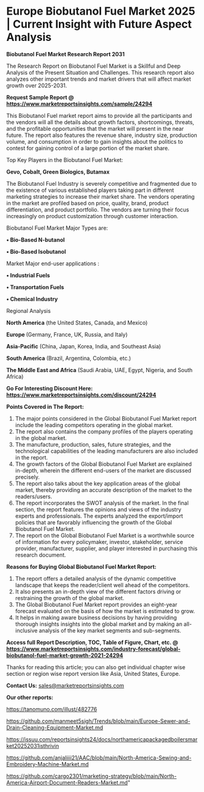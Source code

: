 # Europe Biobutanol Fuel Market 2025 | Current Insight with Future Aspect Analysis

<strong>Biobutanol Fuel Market Research Report 2031</strong>

The Research Report on Biobutanol Fuel Market is a Skillful and Deep Analysis of the Present Situation and Challenges. This research report also analyzes other important trends and market drivers that will affect market growth over 2025-2031.

<strong>Request Sample Report @ <a href=https://www.marketreportsinsights.com/sample/24294>https://www.marketreportsinsights.com/sample/24294</a></strong>

This Biobutanol Fuel market report aims to provide all the participants and the vendors will all the details about growth factors, shortcomings, threats, and the profitable opportunities that the market will present in the near future. The report also features the revenue share, industry size, production volume, and consumption in order to gain insights about the politics to contest for gaining control of a large portion of the market share.

Top Key Players in the Biobutanol Fuel Market:

<strong>Gevo, Cobalt, Green Biologics, Butamax</strong>

The Biobutanol Fuel Industry is severely competitive and fragmented due to the existence of various established players taking part in different marketing strategies to increase their market share. The vendors operating in the market are profiled based on price, quality, brand, product differentiation, and product portfolio. The vendors are turning their focus increasingly on product customization through customer interaction.

Biobutanol Fuel Market Major Types are:

<strong>• Bio-Based N-butanol

• Bio-Based Isobutanol</strong>

Market Major end-user applications :

<strong>• Industrial Fuels

• Transportation Fuels

• Chemical Industry</strong>

Regional Analysis

</u><strong><b>North America</b></strong> (the United States, Canada, and Mexico)

<strong><b>Europe </b></strong>(Germany, France, UK, Russia, and Italy)

<strong><b>Asia-Pacific</b></strong> (China, Japan, Korea, India, and Southeast Asia)

<strong><b>South America</b></strong> (Brazil, Argentina, Colombia, etc.)

<strong><b>The Middle East and Africa</b></strong> (Saudi Arabia, UAE, Egypt, Nigeria, and South Africa)

<strong>Go For Interesting Discount Here: <a href=https://www.marketreportsinsights.com/discount/24294>https://www.marketreportsinsights.com/discount/24294</a></strong>

<strong>Points Covered in The Report:</strong>
<ol>
  <li>The major points considered in the Global Biobutanol Fuel Market report include the leading competitors operating in the global market.</li>
  <li>The report also contains the company profiles of the players operating in the global market.</li>
  <li>The manufacture, production, sales, future strategies, and the technological capabilities of the leading manufacturers are also included in the report.</li>
  <li>The growth factors of the Global Biobutanol Fuel Market are explained in-depth, wherein the different end-users of the market are discussed precisely.</li>
  <li>The report also talks about the key application areas of the global market, thereby providing an accurate description of the market to the readers/users.</li>
  <li>The report incorporates the SWOT analysis of the market. In the final section, the report features the opinions and views of the industry experts and professionals. The experts analyzed the export/import policies that are favorably influencing the growth of the Global Biobutanol Fuel Market.</li>
  <li>The report on the Global Biobutanol Fuel Market is a worthwhile source of information for every policymaker, investor, stakeholder, service provider, manufacturer, supplier, and player interested in purchasing this research document.</li>
</ol>
<strong>Reasons for Buying Global Biobutanol Fuel Market Report:</strong>

<ol>
  <li>The report offers a detailed analysis of the dynamic competitive landscape that keeps the reader/client well ahead of the competitors.</li>
  <li>It also presents an in-depth view of the different factors driving or restraining the growth of the global market.</li>
  <li>The Global Biobutanol Fuel Market report provides an eight-year forecast evaluated on the basis of how the market is estimated to grow.</li>
  <li>It helps in making aware business decisions by having providing thorough insights insights into the global market and by making an all-inclusive analysis of the key market segments and sub-segments.</li>
</ol>
<strong>Access full Report Description, TOC, Table of Figure, Chart, etc. @ <a href=https://www.marketreportsinsights.com/industry-forecast/global-biobutanol-fuel-market-growth-2021-24294>https://www.marketreportsinsights.com/industry-forecast/global-biobutanol-fuel-market-growth-2021-24294</a></strong>


Thanks for reading this article; you can also get individual chapter wise section or region wise report version like Asia, United States, Europe.

<strong>Contact Us:</strong>
sales@marketreportsinsights.com

<strong>Our other reports:</strong>

<a href=https://tanomuno.com/illust/482776>https://tanomuno.com/illust/482776</a>

<a href=https://github.com/manmeet5sigh/Trends/blob/main/Europe-Sewer-and-Drain-Cleaning-Equipment-Market.md>https://github.com/manmeet5sigh/Trends/blob/main/Europe-Sewer-and-Drain-Cleaning-Equipment-Market.md</a>

<a href=https://issuu.com/reportsinsights24/docs/northamericapackagedboilersmarket20252031isthrivin>https://issuu.com/reportsinsights24/docs/northamericapackagedboilersmarket20252031isthrivin</a>

<a href=https://github.com/anjaliiii21/AAC/blob/main/North-America-Sewing-and-Embroidery-Machine-Market.md>https://github.com/anjaliiii21/AAC/blob/main/North-America-Sewing-and-Embroidery-Machine-Market.md</a>

<a href=https://github.com/cargo2301/marketing-strategy/blob/main/North-America-Airport-Document-Readers-Market.md>https://github.com/cargo2301/marketing-strategy/blob/main/North-America-Airport-Document-Readers-Market.md</a>"
